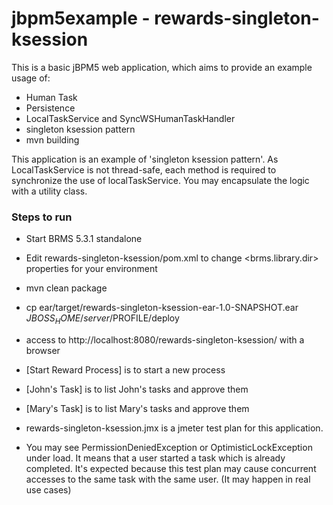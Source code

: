 jbpm5example - rewards-singleton-ksession
============

This is a basic jBPM5 web application, which aims to provide an example usage of:
- Human Task
- Persistence
- LocalTaskService and SyncWSHumanTaskHandler
- singleton ksession pattern
- mvn building

This application is an example of 'singleton ksession pattern'. As LocalTaskService is not thread-safe, each method is required to synchronize the use of localTaskService. You may encapsulate the logic with a utility class.

### Steps to run
- Start BRMS 5.3.1 standalone
- Edit rewards-singleton-ksession/pom.xml to change <brms.library.dir> properties for your environment
- mvn clean package
- cp ear/target/rewards-singleton-ksession-ear-1.0-SNAPSHOT.ear $JBOSS_HOME/server/$PROFILE/deploy
- access to http://localhost:8080/rewards-singleton-ksession/ with a browser
 - [Start Reward Process] is to start a new process
 - [John's Task] is to list John's tasks and approve them
 - [Mary's Task] is to list Mary's tasks and approve them
 
- rewards-singleton-ksession.jmx is a jmeter test plan for this application.
 - You may see PermissionDeniedException or OptimisticLockException under load. It means that a user started a task which is already completed. It's expected because this test plan may cause concurrent accesses to the same task with the same user. (It may happen in real use cases)
